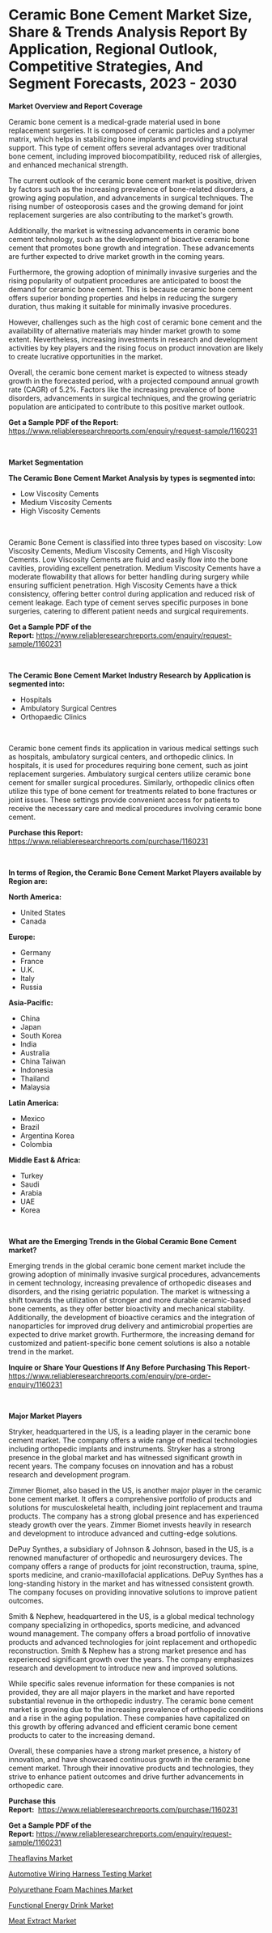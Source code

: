 <p><h1>Ceramic Bone Cement Market Size, Share & Trends Analysis Report By Application, Regional Outlook, Competitive Strategies, And Segment Forecasts, 2023 - 2030</h1></p><p><strong>Market Overview and Report Coverage</strong></p>
<p><p>Ceramic bone cement is a medical-grade material used in bone replacement surgeries. It is composed of ceramic particles and a polymer matrix, which helps in stabilizing bone implants and providing structural support. This type of cement offers several advantages over traditional bone cement, including improved biocompatibility, reduced risk of allergies, and enhanced mechanical strength.</p><p>The current outlook of the ceramic bone cement market is positive, driven by factors such as the increasing prevalence of bone-related disorders, a growing aging population, and advancements in surgical techniques. The rising number of osteoporosis cases and the growing demand for joint replacement surgeries are also contributing to the market's growth.</p><p>Additionally, the market is witnessing advancements in ceramic bone cement technology, such as the development of bioactive ceramic bone cement that promotes bone growth and integration. These advancements are further expected to drive market growth in the coming years.</p><p>Furthermore, the growing adoption of minimally invasive surgeries and the rising popularity of outpatient procedures are anticipated to boost the demand for ceramic bone cement. This is because ceramic bone cement offers superior bonding properties and helps in reducing the surgery duration, thus making it suitable for minimally invasive procedures.</p><p>However, challenges such as the high cost of ceramic bone cement and the availability of alternative materials may hinder market growth to some extent. Nevertheless, increasing investments in research and development activities by key players and the rising focus on product innovation are likely to create lucrative opportunities in the market.</p><p>Overall, the ceramic bone cement market is expected to witness steady growth in the forecasted period, with a projected compound annual growth rate (CAGR) of 5.2%. Factors like the increasing prevalence of bone disorders, advancements in surgical techniques, and the growing geriatric population are anticipated to contribute to this positive market outlook.</p></p>
<p><strong>Get a Sample PDF of the Report:</strong> <a href="https://www.reliableresearchreports.com/enquiry/request-sample/1160231">https://www.reliableresearchreports.com/enquiry/request-sample/1160231</a></p>
<p>&nbsp;</p>
<p><strong>Market Segmentation</strong></p>
<p><strong>The Ceramic Bone Cement Market Analysis by types is segmented into:</strong></p>
<p><ul><li>Low Viscosity Cements</li><li>Medium Viscosity Cements</li><li>High Viscosity Cements</li></ul></p>
<p>&nbsp;</p>
<p><p>Ceramic Bone Cement is classified into three types based on viscosity: Low Viscosity Cements, Medium Viscosity Cements, and High Viscosity Cements. Low Viscosity Cements are fluid and easily flow into the bone cavities, providing excellent penetration. Medium Viscosity Cements have a moderate flowability that allows for better handling during surgery while ensuring sufficient penetration. High Viscosity Cements have a thick consistency, offering better control during application and reduced risk of cement leakage. Each type of cement serves specific purposes in bone surgeries, catering to different patient needs and surgical requirements.</p></p>
<p><strong>Get a Sample PDF of the Report:</strong>&nbsp;<a href="https://www.reliableresearchreports.com/enquiry/request-sample/1160231">https://www.reliableresearchreports.com/enquiry/request-sample/1160231</a></p>
<p>&nbsp;</p>
<p><strong>The Ceramic Bone Cement Market Industry Research by Application is segmented into:</strong></p>
<p><ul><li>Hospitals</li><li>Ambulatory Surgical Centres</li><li>Orthopaedic Clinics</li></ul></p>
<p>&nbsp;</p>
<p><p>Ceramic bone cement finds its application in various medical settings such as hospitals, ambulatory surgical centers, and orthopedic clinics. In hospitals, it is used for procedures requiring bone cement, such as joint replacement surgeries. Ambulatory surgical centers utilize ceramic bone cement for smaller surgical procedures. Similarly, orthopedic clinics often utilize this type of bone cement for treatments related to bone fractures or joint issues. These settings provide convenient access for patients to receive the necessary care and medical procedures involving ceramic bone cement.</p></p>
<p><strong>Purchase this Report:</strong>&nbsp; <a href="https://www.reliableresearchreports.com/purchase/1160231">https://www.reliableresearchreports.com/purchase/1160231</a></p>
<p>&nbsp;</p>
<p><strong>In terms of Region, the Ceramic Bone Cement Market Players available by Region are:</strong></p>
<p>
    <p> <strong> North America: </strong>
        <ul>
            <li>United States</li>
            <li>Canada</li>
        </ul>
        </p> 
    <p> <strong> Europe: </strong>
        <ul>
            <li>Germany</li>
            <li>France</li>
            <li>U.K.</li>
            <li>Italy</li>
            <li>Russia</li>
        </ul>
        </p> 
    <p> <strong> Asia-Pacific: </strong>
        <ul>
            <li>China</li>
            <li>Japan</li>
            <li>South Korea</li>
            <li>India</li>
            <li>Australia</li>
            <li>China Taiwan</li>
            <li>Indonesia</li>
            <li>Thailand</li>
            <li>Malaysia</li>
        </ul>
        </p> 
    <p> <strong> Latin America: </strong>
        <ul>
            <li>Mexico</li>
            <li>Brazil</li>
            <li>Argentina Korea</li>
            <li>Colombia</li>
        </ul>
        </p> 
    <p> <strong> Middle East & Africa: </strong>
        <ul>
            <li>Turkey</li>
            <li>Saudi</li>
            <li>Arabia</li>
            <li>UAE</li>
            <li>Korea</li>
        </ul>
    </p>
    </p>
<p>&nbsp;</p>
<p><strong>What are the Emerging Trends in the Global Ceramic Bone Cement market?</strong></p>
<p><p>Emerging trends in the global ceramic bone cement market include the growing adoption of minimally invasive surgical procedures, advancements in cement technology, increasing prevalence of orthopedic diseases and disorders, and the rising geriatric population. The market is witnessing a shift towards the utilization of stronger and more durable ceramic-based bone cements, as they offer better bioactivity and mechanical stability. Additionally, the development of bioactive ceramics and the integration of nanoparticles for improved drug delivery and antimicrobial properties are expected to drive market growth. Furthermore, the increasing demand for customized and patient-specific bone cement solutions is also a notable trend in the market.</p></p>
<p><strong>Inquire or Share Your Questions If Any Before Purchasing This Report</strong>- <a href="https://www.reliableresearchreports.com/enquiry/pre-order-enquiry/1160231">https://www.reliableresearchreports.com/enquiry/pre-order-enquiry/1160231</a></p>
<p>&nbsp;</p>
<p><strong>Major Market Players</strong></p>
<p><p>Stryker, headquartered in the US, is a leading player in the ceramic bone cement market. The company offers a wide range of medical technologies including orthopedic implants and instruments. Stryker has a strong presence in the global market and has witnessed significant growth in recent years. The company focuses on innovation and has a robust research and development program.</p><p>Zimmer Biomet, also based in the US, is another major player in the ceramic bone cement market. It offers a comprehensive portfolio of products and solutions for musculoskeletal health, including joint replacement and trauma products. The company has a strong global presence and has experienced steady growth over the years. Zimmer Biomet invests heavily in research and development to introduce advanced and cutting-edge solutions.</p><p>DePuy Synthes, a subsidiary of Johnson & Johnson, based in the US, is a renowned manufacturer of orthopedic and neurosurgery devices. The company offers a range of products for joint reconstruction, trauma, spine, sports medicine, and cranio-maxillofacial applications. DePuy Synthes has a long-standing history in the market and has witnessed consistent growth. The company focuses on providing innovative solutions to improve patient outcomes.</p><p>Smith & Nephew, headquartered in the US, is a global medical technology company specializing in orthopedics, sports medicine, and advanced wound management. The company offers a broad portfolio of innovative products and advanced technologies for joint replacement and orthopedic reconstruction. Smith & Nephew has a strong market presence and has experienced significant growth over the years. The company emphasizes research and development to introduce new and improved solutions.</p><p>While specific sales revenue information for these companies is not provided, they are all major players in the market and have reported substantial revenue in the orthopedic industry. The ceramic bone cement market is growing due to the increasing prevalence of orthopedic conditions and a rise in the aging population. These companies have capitalized on this growth by offering advanced and efficient ceramic bone cement products to cater to the increasing demand.</p><p>Overall, these companies have a strong market presence, a history of innovation, and have showcased continuous growth in the ceramic bone cement market. Through their innovative products and technologies, they strive to enhance patient outcomes and drive further advancements in orthopedic care.</p></p>
<p><strong>Purchase this Report:</strong>&nbsp;&nbsp;<a href="https://www.reliableresearchreports.com/purchase/1160231">https://www.reliableresearchreports.com/purchase/1160231</a></p>
<p></p>
<p><strong>Get a Sample PDF of the Report:</strong>&nbsp;<a href="https://www.reliableresearchreports.com/enquiry/request-sample/1160231">https://www.reliableresearchreports.com/enquiry/request-sample/1160231</a></p>
<p><p><a href="https://medium.com/@leonorhaley2009/theaflavins-market-size-growth-forecast-2023-2030-899ee51a024a">Theaflavins Market</a></p><p><a href="https://github.com/gdfhhhj/Market-Research-Report-List-1/blob/main/automotive-wiring-harness-testing-market.md">Automotive Wiring Harness Testing Market</a></p><p><a href="https://medium.com/@adibooy632501/polyurethane-foam-machines-market-size-growth-forecast-2023-2030-5293323e8852">Polyurethane Foam Machines Market</a></p><p><a href="https://www.linkedin.com/pulse/functional-energy-drink-market-size-2023--jmo9f/">Functional Energy Drink Market</a></p><p><a href="https://www.linkedin.com/pulse/decoding-meat-extract-market-deep-dive-latest-trends-xgj3f/">Meat Extract Market</a></p></p>